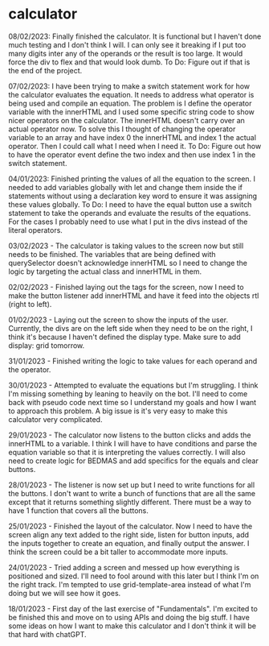 # calculator

08/02/2023:
Finally finished the calculator. It is functional but I haven't done much testing and I don't think I will. I can only see it breaking if I put too many digits inter any of the operands or the result is too large. It would force the div to flex and that would look dumb.
To Do:
Figure out if that is the end of the project.

07/02/2023:
I have been trying to make a switch statement work for how the calculator evaluates the equation. It needs to address what operator is being used and compile an equation. The problem is I define the operator variable with the innerHTML and I used some specific string code to show nicer operators on the calculator. The innerHTML doesn't carry over an actual operator now. To solve this I thought of changing the operator variable to an array and have index 0 the innerHTML and index 1 the actual operator. Then I could call what I need when I need it.
To Do:
Figure out how to have the operator event define the two index and then use index 1 in the switch statement.

04/01/2023:
Finished printing the values of all the equation to the screen. I needed to add variables globally with let and change them inside the if statements without using a declaration key word to ensure it was assigning these values globally.
To Do:
I need to have the equal button use a switch statement to take the operands and evaluate the results of the equations. For the cases I probably need to use what I put in the divs instead of the literal operators.

03/02/2023 - The calculator is taking values to the screen now but still needs to be finished. The variables that are being defined with querySelector doesn't acknowledge innerHTML so I need to change the logic by targeting the actual class and innerHTML in them. 

02/02/2023 - Finished laying out the tags for the screen, now I need to make the button listener add innerHTML and have it feed into the objects rtl (right to left).

01/02/2023 - Laying out the screen to show the inputs of the user. Currently, the divs are on the left side when they need to be on the right, I think it's because I haven't defined the display type. Make sure to add display: grid tomorrow.

31/01/2023 - Finished writing the logic to take values for each operand and the operator.

30/01/2023 - Attempted to evaluate the equations but I'm struggling. I think I'm missing something by leaning to heavily on the bot. I'll need to come back with pseudo code next time so I understand my goals and how I want to approach this problem. A big issue is it's very easy to make this calculator very complicated.

29/01/2023 - The calculator now listens to the button clicks and adds the innerHTML to a variable. I think I will have to have conditions and parse the equation variable so that it is interpreting the values correctly. I will also need to create logic for BEDMAS and add specifics for the equals and clear buttons.

28/01/2023 - The listener is now set up but I need to write functions for all the buttons. I don't want to write a bunch of functions that are all the same except that it returns something slightly different. There must be a way to have 1 function that covers all the buttons.

25/01/2023 - Finished the layout of the calculator. Now I need to have the screen align any text added to the right side, listen for button inputs, add the inputs together to create an equation, and finally output the answer. I think the screen could be a bit taller to accommodate more inputs.

24/01/2023 - Tried adding a screen and messed up how everything is positioned and sized. I'll need to fool around with this later but I think I'm on the right track. I'm tempted to use grid-template-area instead of what I'm doing but we will see how it goes.

18/01/2023 - First day of the last exercise of "Fundamentals". I'm excited to be finished this and move on to using APIs and doing the big stuff. I have some ideas on how I want to make this calculator and I don't think it will be that hard with chatGPT.